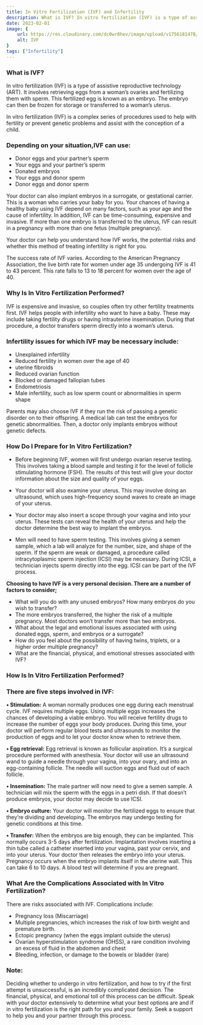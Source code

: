 ```yaml
---
title: In Vitro Fertilization (IVF) and Infertility
description: What is IVF? In vitro fertilization (IVF) is a type of assistive reproductive technology (ART). It involves retrieving eggs from a woman’s ovaries and fertilizing them with sperm. This fertilized egg is known as an emb...
date: 2023-02-01
image: {
    url: https://res.cloudinary.com/dc0wr8hev/image/upload/v1756181478/In_Vitro_Fertilization_IVF_and_Infertility_ktw9jh.png ,
    alt: IVF
}
tags: ["Infertility"]
---
```

### What is IVF?

In vitro fertilization (IVF) is a type of assistive reproductive technology (ART). It involves retrieving eggs from a woman’s ovaries and fertilizing them with sperm. This fertilized egg is known as an embryo. The embryo can then be frozen for storage or transferred to a woman’s uterus.

<!-- ![In vitro fertilization ](https://img1.wsimg.com/isteam/ip/7d906beb-bc9b-4377-9b06-b22a3566899c/images-4.png/:/rs=w:1280) -->

In vitro fertilization (IVF) is a complex series of procedures used to help with fertility or prevent genetic problems and assist with the conception of a child.

### Depending on your situation,IVF can use:

- Donor eggs and your partner’s sperm
- Your eggs and your partner’s sperm
- Donated embryos
- Your eggs and donor sperm
- Donor eggs and donor sperm

Your doctor can also implant embryos in a surrogate, or gestational carrier. This is a woman who carries your baby for you.
Your chances of having a healthy baby using IVF depend on many factors, such as your age and the cause of infertility. In addition, IVF can be time-consuming, expensive and invasive. If more than one embryo is transferred to the uterus, IVF can result in a pregnancy with more than one fetus (multiple pregnancy).

Your doctor can help you understand how IVF works, the potential risks and whether this method of treating infertility is right for you.

The success rate of IVF varies. According to the American Pregnancy Association, the live birth rate for women under age 35 undergoing IVF is 41 to 43 percent. This rate falls to 13 to 18 percent for women over the age of 40.

### Why Is In Vitro Fertilization Performed?

IVF is expensive and invasive, so couples often try other fertility treatments first.
IVF helps people with infertility who want to have a baby. These may include taking fertility drugs or having intrauterine insemination. During that procedure, a doctor transfers sperm directly into a woman’s uterus.

### Infertility issues for which IVF may be necessary include:

- Unexplained infertility
- Reduced fertility in women over the age of 40
- uterine fibroids
- Reduced ovarian function
- Blocked or damaged fallopian tubes
- Endometriosis
- Male infertility, such as low sperm count or abnormalities in sperm shape

Parents may also choose IVF if they run the risk of passing a genetic disorder on to their offspring.
A medical lab can test the embryos for genetic abnormalities. Then, a doctor only implants embryos without genetic defects.

### How Do I Prepare for In Vitro Fertilization?

- Before beginning IVF, women will first undergo ovarian reserve testing. This involves taking a blood sample and testing it for the level of follicle stimulating hormone (FSH). The results of this test will give your doctor information about the size and quality of your eggs.

- Your doctor will also examine your uterus. This may involve doing an ultrasound, which uses high-frequency sound waves to create an image of your uterus.
- Your doctor may also insert a scope through your vagina and into your uterus. These tests can reveal the health of your uterus and help the doctor determine the best way to implant the embryos.

- Men will need to have sperm testing. This involves giving a semen sample, which a lab will analyze for the number, size, and shape of the sperm. If the sperm are weak or damaged, a procedure called intracytoplasmic sperm injection (ICSI) may be necessary. During ICSI, a technician injects sperm directly into the egg. ICSI can be part of the IVF process.

**Choosing to have IVF is a very personal decision. There are a number of factors to consider;**

- What will you do with any unused embryos? How many embryos do you wish to transfer?
- The more embryos transferred, the higher the risk of a multiple pregnancy. Most doctors won’t transfer more than two embryos.
- What about the legal and emotional issues associated with using donated eggs, sperm, and embryos or a surrogate?
- How do you feel about the possibility of having twins, triplets, or a higher order multiple pregnancy?
- What are the financial, physical, and emotional stresses associated with IVF?

### How Is In Vitro Fertilization Performed?

<!-- ![In Vitro Fertilization Performed](https://img1.wsimg.com/isteam/ip/7d906beb-bc9b-4377-9b06-b22a3566899c/images.jpeg-55.jpg/:/cr=t:0%25,l:0%25,w:100%25,h:100%25/rs=w:1280) -->

### There are five steps involved in IVF:

**• Stimulation:** A woman normally produces one egg during each menstrual cycle. IVF requires multiple eggs. Using multiple eggs increases the chances of developing a viable embryo. You will receive fertility drugs to increase the number of eggs your body produces. During this time, your doctor will perform regular blood tests and ultrasounds to monitor the production of eggs and to let your doctor know when to retrieve them.

**• Egg retrieval:** Egg retrieval is known as follicular aspiration. It’s a surgical procedure performed with anesthesia. Your doctor will use an ultrasound wand to guide a needle through your vagina, into your ovary, and into an egg-containing follicle. The needle will suction eggs and fluid out of each follicle.

**• Insemination:** The male partner will now need to give a semen sample. A technician will mix the sperm with the eggs in a petri dish. If that doesn’t produce embryos, your doctor may decide to use ICSI.

**• Embryo culture:** Your doctor will monitor the fertilized eggs to ensure that they’re dividing and developing. The embryos may undergo testing for genetic conditions at this time.

**• Transfer:** When the embryos are big enough, they can be implanted. This normally occurs 3-5 days after fertilization. Implantation involves inserting a thin tube called a catheter inserted into your vagina, past your cervix, and into your uterus. Your doctor then releases the embryo into your uterus. Pregnancy occurs when the embryo implants itself in the uterine wall. This can take 6 to 10 days. A blood test will determine if you are pregnant.

### What Are the Complications Associated with In Vitro Fertilization?

There are risks associated with IVF. Complications include:

- Pregnancy loss (Miscarriage)
- Multiple pregnancies, which increases the risk of low birth weight and premature birth.
- Ectopic pregnancy (when the eggs implant outside the uterus)
- Ovarian hyperstimulation syndrome (OHSS), a rare condition involving an excess of fluid in the abdomen and chest
- Bleeding, infection, or damage to the bowels or bladder (rare)

### Note:

Deciding whether to undergo in vitro fertilization, and how to try if the first attempt is unsuccessful, is an incredibly complicated decision. The financial, physical, and emotional toll of this process can be difficult. Speak with your doctor extensively to determine what your best options are and if in vitro fertilization is the right path for you and your family. Seek a support to help you and your partner through this process.